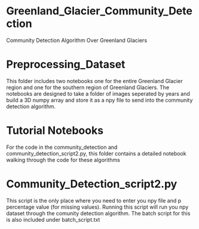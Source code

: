 # Greenland_Glacier_Community_Detection
Community Detection Algorithm Over Greenland Glaciers


# Preprocessing_Dataset
This folder includes two notebooks one for the entire Greenland Glacier region and one for the southern region of Greenland Glaciers. The notebooks are designed to take a folder of images seperated by years and build a 3D numpy array and store it as a npy file to send into the community detection algorithm.

# Tutorial Notebooks
For the code in the community_detection and community_detection_script2.py, this folder contains a detailed notebook walking through the code for these algorithms

# Community_Detection_script2.py
This script is the only place where you need to enter you npy file and p percentage value (for missing values). Running this script will run you npy dataset through the comunity detection algorithm. The batch script for this is also included under batch_script.txt
